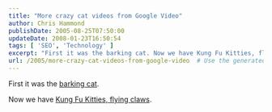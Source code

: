 ```yaml
---
title: "More crazy cat videos from Google Video"
author: Chris Hammond
publishDate: 2005-08-25T07:50:00
updateDate: 2008-01-23T16:50:54
tags: [ 'SEO', 'Technology' ]
excerpt: "First it was the barking cat. Now we have Kung Fu Kitties, flying..."
url: /2005/more-crazy-cat-videos-from-google-video  # Use the generated URL with year
---
```

<P>First it was the <A href="https://www.chrishammond.com/archive/2005/07/26/1401">barking cat</A>.</P> <P>Now we have <A href="https://video.google.com/videopreviewbig?q=karate+cat&amp;time=0&amp;amp;amp;amp;page=1&amp;docid=-3107277082758889559">Kung Fu Kitties, flying claws</A>.</P>
